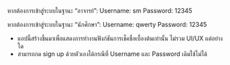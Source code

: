 หากต้องการเข้าสู่ระบบในฐานะ “อาจารย์”:
	Username: sm
	Password: 12345

หากต้องการเข้าสู่ระบบในฐานะ “นักศึกษา”:
	Username: qwerty
	Password: 12345

* แอปนี้สร้างขึ้นมาเพื่อแสดงการทำงานฟังก์ชันการเช็คชื่อเบื้องต้นเท่านั้น ไม่รวม UI/UX แต่อย่างใด
* สามารถกด sign up ด้วยตัวเองได้กรณีที่ Username และ Password เดิมใช้ไม่ได้
